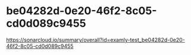 # be04282d-0e20-46f2-8c05-cd0d089c9455
https://sonarcloud.io/summary/overall?id=examly-test_be04282d-0e20-46f2-8c05-cd0d089c9455
